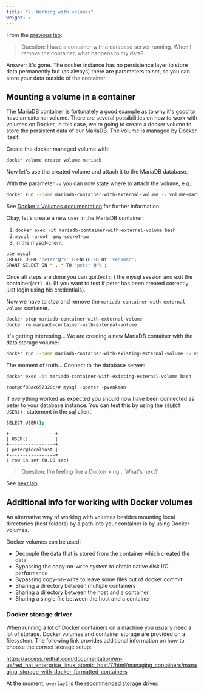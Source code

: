 ```yaml
---
title: "7. Working with volumes"
weight: 7
---
```


From the [previous lab](../06/):

> Question: I have a container with a database server running. When I remove the container, what happens to my data?

Answer: It's gone. The docker instance has no persistence layer to store data permanently but (as always) there are parameters to set, so you can store your data outside of the container.


## Mounting a volume in a container

The MariaDB container is fortunately a good example as to why it's good to have an external volume.
There are several possibilities on how to work with volumes on Docker, in this case, we're going to create a docker volume to store the persistent data of our MariaDB. The volume is managed by Docker itself.

Create the docker managed volume with:

```bash
docker volume create volume-mariadb
```

Now let's use the created volume and attach it to the MariaDB database.

With the parameter `-v` you can now state where to attach the volume, e.g.:

```bash
docker run --name mariadb-container-with-external-volume -v volume-mariadb:/var/lib/mysql -e MYSQL_ROOT_PASSWORD=my-secret-pw -d mariadb
```

See [Docker's Volumes documentation](https://docs.docker.com/storage/volumes/) for further information.

Okay, let's create a new user in the MariaDB container:

1. `docker exec -it mariadb-container-with-external-volume bash`
2. `mysql -uroot -pmy-secret-pw`
3. In the mysql-client: 

```bash
use mysql
CREATE USER 'peter'@'%' IDENTIFIED BY 'venkman';
GRANT SELECT ON * . * TO 'peter'@'%';
```

Once all steps are done you can quit(`exit;`) the mysql session and exit the container(`crtl d`). (If you want to test if peter has been created correctly just login using his credentials).

Now we have to stop and remove the `mariadb-container-with-external-volume` container.

```bash
docker stop mariadb-container-with-external-volume
docker rm mariadb-container-with-external-volume
```

It's getting interesting...
We are creating a new MariaDB container with the data storage volume:

```bash
docker run --name mariadb-container-with-existing-external-volume -v volume-mariadb:/var/lib/mysql -e MYSQL_ROOT_PASSWORD=my-secret-pw -d mariadb
```

The moment of truth... Connect to the database server:

```bash
docker exec -it mariadb-container-with-existing-external-volume bash
```

```
root@6f08ac657320:/# mysql -upeter -pvenkman
```

If everything worked as expected you should now have been connected as peter to your database instance. You can test this by using the `SELECT USER();` statement in the sql client.

```bash
SELECT USER();
```

```
+-----------------+
| USER()          |
+-----------------+
| peter@localhost |
+-----------------+
1 row in set (0.00 sec)
```

> Question: I'm feeling like a Docker king... What's next?

See [next lab](../08/).


## Additional info for working with Docker volumes

An alternative way of working with volumes besides mounting local directories (host folders) by a path into your container is by using Docker volumes.

Docker volumes can be used:

* Decouple the data that is stored from the container which created the data
* Bypassing the copy-on-write system to obtain native disk I/O performance
* Bypassing copy-on-write to leave some files out of docker commit
* Sharing a directory between multiple containers
* Sharing a directory between the host and a container
* Sharing a single file between the host and a container


### Docker storage driver

When running a lot of Docker containers on a machine you usually need a lot of storage. Docker volumes and container storage are provided on a filesystem. The following link provides additional information on how to choose the correct storage setup:

<https://access.redhat.com/documentation/en-us/red_hat_enterprise_linux_atomic_host/7/html/managing_containers/managing_storage_with_docker_formatted_containers>

At the moment, `overlay2` is the [recommended storage driver](https://docs.docker.com/storage/storagedriver/select-storage-driver/#docker-ce).
